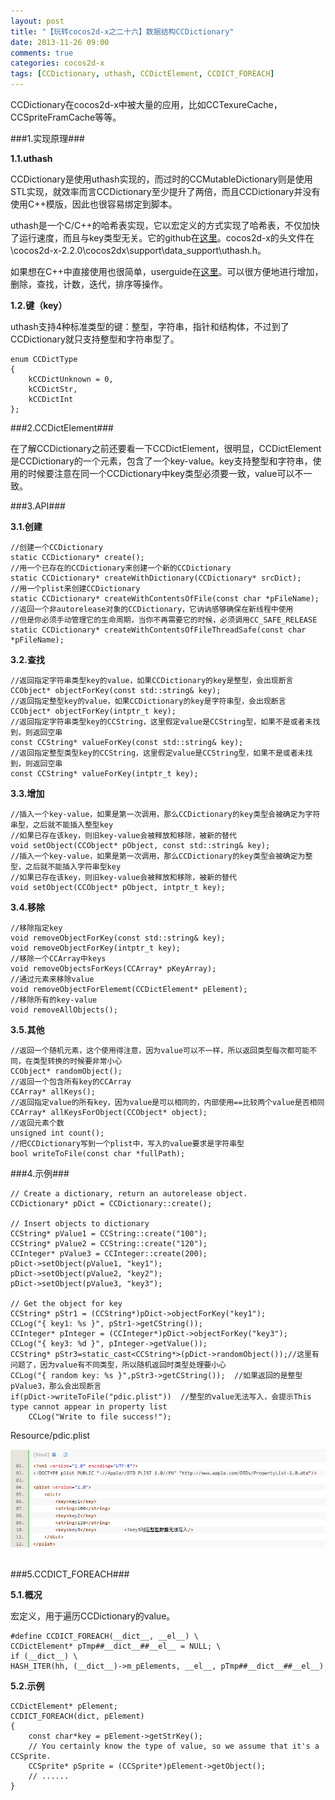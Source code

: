 ```yaml
---
layout: post
title: "【玩转cocos2d-x之二十六】数据结构CCDictionary"
date: 2013-11-26 09:00
comments: true
categories: cocos2d-x
tags: [CCDictionary, uthash, CCDictElement, CCDICT_FOREACH]
---
```


CCDictionary在cocos2d-x中被大量的应用，比如CCTexureCache，CCSpriteFramCache等等。

###1.实现原理###

**1.1.uthash**

CCDictionary是使用uthash实现的，而过时的CCMutableDictionary则是使用STL实现，就效率而言CCDictionary至少提升了两倍，而且CCDictionary并没有使用C++模版，因此也很容易绑定到脚本。

uthash是一个C/C++的哈希表实现，它以宏定义的方式实现了哈希表，不仅加快了运行速度，而且与key类型无关。它的github在[这里](https://github.com/troydhanson/uthash)。cocos2d-x的头文件在\cocos2d-x-2.2.0\cocos2dx\support\data_support\uthash.h。

<!-- more -->

如果想在C++中直接使用也很简单，userguide在[这里](http://troydhanson.github.io/uthash/userguide.html)。可以很方便地进行增加，删除，查找，计数，迭代，排序等操作。

**1.2.键（key）**

uthash支持4种标准类型的键：整型，字符串，指针和结构体，不过到了CCDictionary就只支持整型和字符串型了。

	enum CCDictType  
	{  
    	kCCDictUnknown = 0,  
    	kCCDictStr,  
    	kCCDictInt  
	};  

###2.CCDictElement###

在了解CCDictionary之前还要看一下CCDictElement，很明显，CCDictElement是CCDictionary的一个元素，包含了一个key-value。key支持整型和字符串，使用的时候要注意在同一个CCDictionary中key类型必须要一致，value可以不一致。

###3.API###

**3.1.创建**

    //创建一个CCDictionary  
    static CCDictionary* create();  
    //用一个已存在的CCDictionary来创建一个新的CCDictionary  
    static CCDictionary* createWithDictionary(CCDictionary* srcDict);  
    //用一个plist来创建CCDictionary  
    static CCDictionary* createWithContentsOfFile(const char *pFileName);  
    //返回一个非autorelease对象的CCDictionary，它讷讷感够确保在新线程中使用  
    //但是你必须手动管理它的生命周期，当你不再需要它的时候，必须调用CC_SAFE_RELEASE  
    static CCDictionary* createWithContentsOfFileThreadSafe(const char *pFileName); 
 
**3.2.查找**

    //返回指定字符串类型key的value，如果CCDictionary的key是整型，会出现断言  
    CCObject* objectForKey(const std::string& key);  
    //返回指定整型key的value，如果CCDictionary的key是字符串型，会出现断言  
    CCObject* objectForKey(intptr_t key);  
    //返回指定字符串类型key的CCString，这里假定value是CCString型，如果不是或者未找到，则返回空串  
    const CCString* valueForKey(const std::string& key);  
    //返回指定整型类型key的CCString，这里假定value是CCString型，如果不是或者未找到，则返回空串  
    const CCString* valueForKey(intptr_t key);  

**3.3.增加**

    //插入一个key-value，如果是第一次调用，那么CCDictionary的key类型会被确定为字符串型，之后就不能插入整型key  
    //如果已存在该key，则旧key-value会被释放和移除，被新的替代  
    void setObject(CCObject* pObject, const std::string& key);  
    //插入一个key-value，如果是第一次调用，那么CCDictionary的key类型会被确定为整型，之后就不能插入字符串型key  
    //如果已存在该key，则旧key-value会被释放和移除，被新的替代  
    void setObject(CCObject* pObject, intptr_t key);  

**3.4.移除**

    //移除指定key  
    void removeObjectForKey(const std::string& key);  
    void removeObjectForKey(intptr_t key);  
    //移除一个CCArray中keys  
    void removeObjectsForKeys(CCArray* pKeyArray);  
    //通过元素来移除value  
    void removeObjectForElememt(CCDictElement* pElement);  
    //移除所有的key-value  
    void removeAllObjects();
  
**3.5.其他**

    //返回一个随机元素，这个使用得注意，因为value可以不一样，所以返回类型每次都可能不同，在类型转换的时候要非常小心  
    CCObject* randomObject();  
    //返回一个包含所有key的CCArray  
    CCArray* allKeys();  
    //返回指定value的所有key，因为value是可以相同的，内部使用==比较两个value是否相同   
    CCArray* allKeysForObject(CCObject* object);  
    //返回元素个数  
    unsigned int count();  
    //把CCDictionary写到一个plist中，写入的value要求是字符串型  
    bool writeToFile(const char *fullPath);  

###4.示例###

    // Create a dictionary, return an autorelease object.  
    CCDictionary* pDict = CCDictionary::create();  
      
    // Insert objects to dictionary  
    CCString* pValue1 = CCString::create("100");  
    CCString* pValue2 = CCString::create("120");  
    CCInteger* pValue3 = CCInteger::create(200);  
    pDict->setObject(pValue1, "key1");  
    pDict->setObject(pValue2, "key2");  
    pDict->setObject(pValue3, "key3");  
      
    // Get the object for key  
    CCString* pStr1 = (CCString*)pDict->objectForKey("key1");  
    CCLog("{ key1: %s }", pStr1->getCString());  
    CCInteger* pInteger = (CCInteger*)pDict->objectForKey("key3");  
    CCLog("{ key3: %d }", pInteger->getValue());  
    CCString* pStr3=static_cast<CCString*>(pDict->randomObject());//这里有问题了，因为value有不同类型，所以随机返回时类型处理要小心  
    CCLog("{ random key: %s }",pStr3->getCString());  //如果返回的是整型pValue3，那么会出现断言  
    if(pDict->writeToFile("pdic.plist"))  //整型的value无法写入，会提示This type cannot appear in property list  
    	CCLog("Write to file success!");  

Resource/pdic.plist

<div align="center"><img src="/images/Blog/Play_cocos2dx_26/1.jpg" alt="" border="0" title="pdic.plist" /><br></br></div> 

###5.CCDICT_FOREACH###

**5.1.概况**

宏定义，用于遍历CCDictionary的value。
 
	#define CCDICT_FOREACH(__dict__, __el__) \  
    CCDictElement* pTmp##__dict__##__el__ = NULL; \  
    if (__dict__) \  
    HASH_ITER(hh, (__dict__)->m_pElements, __el__, pTmp##__dict__##__el__)  

**5.2.示例**

    CCDictElement* pElement;  
    CCDICT_FOREACH(dict, pElement)  
    {  
    	const char*key = pElement->getStrKey();  
    	// You certainly know the type of value, so we assume that it's a CCSprite.  
    	CCSprite* pSprite = (CCSprite*)pElement->getObject();  
    	// ......  
    }  
